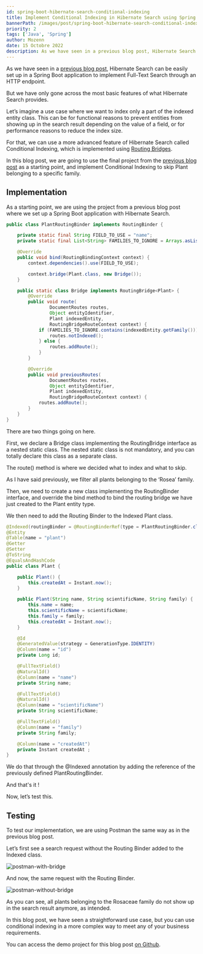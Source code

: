 ```yaml
---
id: spring-boot-hibernate-search-conditional-indexing
title: Implement Conditional Indexing in Hibernate Search using Spring Boot
bannerPath: /images/post/spring-boot-hibernate-search-conditional-indexing/thumbnail.png
priority: 2
tags: ['Java', 'Spring']
author: Mozenn
date: 15 Octobre 2022
description: As we have seen in a previous blog post, Hibernate Search can be easily set up in a Spring Boot application to implement Full-Text Search through an HTTP endpoint. But we have only gone across the most basic features of what Hibernate Search provides. In this blog post, we are going to implement Conditional Indexing to skip Plant belonging to a specific family.
---
```


As we have seen in a [previous blog post](<[https://mozenn.com/posts/spring-boot-hibernate-search](https://mozenn.com/posts/spring-boot-hibernate-search)>), Hibernate Search can be easily set up in a Spring Boot application to implement Full-Text Search through an HTTP endpoint.

But we have only gone across the most basic features of what Hibernate Search provides.

Let’s imagine a use case where we want to index only a part of the indexed entity class. This can be for functional reasons to prevent entities from showing up in the search result depending on the value of a field, or for performance reasons to reduce the index size.

For that, we can use a more advanced feature of Hibernate Search called Conditional Indexing, which is implemented using [Routing Bridges](https://docs.jboss.org/hibernate/stable/search/reference/en-US/html_single/#mapper-orm-bridge-routingkeybridge).

In this blog post, we are going to use the final project from the [previous blog post](https://mozenn.com/posts/spring-boot-hibernate-search) as a starting point, and implement Conditional Indexing to skip Plant belonging to a specific family.

## Implementation

As a starting point, we are using the project from a previous blog post where we set up a Spring Boot application with Hibernate Search.

```java
public class PlantRoutingBinder implements RoutingBinder {

    private static final String FIELD_TO_USE = "name";
    private static final List<String> FAMILIES_TO_IGNORE = Arrays.asList("rosaceae");

    @Override
    public void bind(RoutingBindingContext context) {
        context.dependencies().use(FIELD_TO_USE);

        context.bridge(Plant.class, new Bridge());
    }

    public static class Bridge implements RoutingBridge<Plant> {
        @Override
        public void route(
                DocumentRoutes routes,
                Object entityIdentifier,
                Plant indexedEntity,
                RoutingBridgeRouteContext context) {
            if (FAMILIES_TO_IGNORE.contains(indexedEntity.getFamily())) {
                routes.notIndexed();
            } else {
                routes.addRoute();
            }
        }

        @Override
        public void previousRoutes(
                DocumentRoutes routes,
                Object entityIdentifier,
                Plant indexedEntity,
                RoutingBridgeRouteContext context) {
            routes.addRoute();
        }
    }
}
```

There are two things going on here.

First, we declare a Bridge class implementing the RoutingBridge interface as a nested static class. The nested static class is not mandatory, and you can totally declare this class as a separate class.

The route() method is where we decided what to index and what to skip.

As I have said previously, we filter all plants belonging to the ‘Rosea’ family.

Then, we need to create a new class implementing the RoutingBinder interface, and override the bind method to bind the routing bridge we have just created to the Plant entity type.

We then need to add the Routing Binder to the Indexed Plant class.

```java
@Indexed(routingBinder = @RoutingBinderRef(type = PlantRoutingBinder.class))
@Entity
@Table(name = "plant")
@Getter
@Setter
@ToString
@EqualsAndHashCode
public class Plant {

    public Plant() {
        this.createdAt = Instant.now();
    }

    public Plant(String name, String scientificName, String family) {
        this.name = name;
        this.scientificName = scientificName;
        this.family = family;
        this.createdAt = Instant.now();
    }

    @Id
    @GeneratedValue(strategy = GenerationType.IDENTITY)
    @Column(name = "id")
    private Long id;

    @FullTextField()
    @NaturalId()
    @Column(name = "name")
    private String name;

    @FullTextField()
    @NaturalId()
    @Column(name = "scientificName")
    private String scientificName;

    @FullTextField()
    @Column(name = "family")
    private String family;

    @Column(name = "createdAt")
    private Instant createdAt ;
}
```

We do that through the @Indexed annotation by adding the reference of the previously defined PlantRoutingBinder.

And that's it !

Now, let’s test this.

## Testing

To test our implementation, we are using Postman the same way as in the previous blog post.

Let’s first see a search request without the Routing Binder added to the Indexed class.

![postman-with-bridge](/images/post/spring-boot-hibernate-search-conditional-indexing/postman-without-bridge.png)

And now, the same request with the Routing Binder.

![postman-without-bridge](/images/post/spring-boot-hibernate-search-conditional-indexing/postman-with-bridge.png)

As you can see, all plants belonging to the Rosaceae family do not show up in the search result anymore, as intended.

In this blog post, we have seen a straightforward use case, but you can use conditional indexing in a more complex way to meet any of your business requirements.

You can access the demo project for this blog post [on Github](https://github.com/Mozenn/spring-boot-hibernate-search-conditional-indexing).
